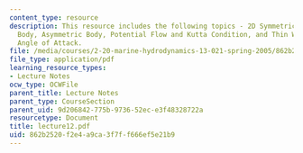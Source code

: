 ```yaml
---
content_type: resource
description: This resource includes the following topics - 2D Symmetric Streamlined
  Body, Asymmetric Body, Potential Flow and Kutta Condition, and Thin Wing, Small
  Angle of Attack.
file: /media/courses/2-20-marine-hydrodynamics-13-021-spring-2005/862b2520f2e4a9ca3f7ff666ef5e21b9_lecture12.pdf
file_type: application/pdf
learning_resource_types:
- Lecture Notes
ocw_type: OCWFile
parent_title: Lecture Notes
parent_type: CourseSection
parent_uid: 9d206842-775b-9736-52ec-e3f48328722a
resourcetype: Document
title: lecture12.pdf
uid: 862b2520-f2e4-a9ca-3f7f-f666ef5e21b9
---
```

